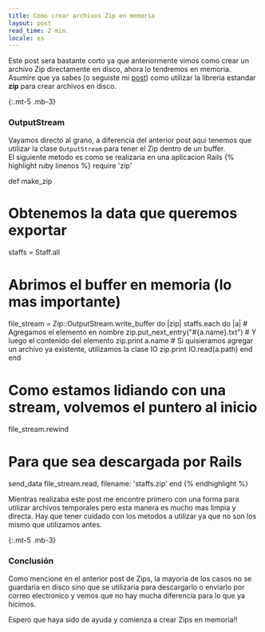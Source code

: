 ```yaml
---
title: Como crear archivos Zip en memoria
layout: post
read_time: 2 min.
locale: es
---
```


Este post sera bastante corto ya que anteriormente vimos como crear un archivo Zip directamente en disco, ahora lo tendremos en memoria.    
Asumire que ya sabes (o seguiste mi [post](/2021/03/14/zips)) como utilizar la libreria estandar **zip** para crear archivos en disco.

{:.mt-5 .mb-3}
### OutputStream

Vayamos directo al grano, a diferencia del anterior post aqui tenemos que utilizar la clase `OutputStream` para tener el Zip dentro de un buffer.    
El siguiente metodo es como se realizaria en una aplicacion Rails
{% highlight ruby linenos %}
require 'zip'

def make_zip
  # Obtenemos la data que queremos exportar
  staffs = Staff.all
  # Abrimos el buffer en memoria (lo mas importante)
  file_stream = Zip::OutputStream.write_buffer do |zip|
    staffs.each do |a|
      # Agregamos el elemento en nombre
      zip.put_next_entry("#{a.name}.txt")
      # Y luego el contenido del elemento
      zip.print a.name
      # Si quisieramos agregar un archivo ya existente, utilizamos la clase IO
      zip.print IO.read(a.path)
    end
  end
  # Como estamos lidiando con una stream, volvemos el puntero al inicio
  file_stream.rewind
  # Para que sea descargada por Rails
  send_data file_stream.read, filename: 'staffs.zip'
end
{% endhighlight %}

Mientras realizaba este post me encontre primero con una forma para utilizar archivos temporales pero esta manera es mucho mas limpia y directa. Hay que tener cuidado con los metodos a utilizar ya que no son los mismo que utilizamos antes.

{:.mt-5 .mb-3}
### Conclusión

Como mencione en el anterior post de Zips, la mayoria de los casos no se guardaria en disco sino que se utilizaria para descargarlo o enviarlo por correo electronico y vemos que no hay mucha diferencia para lo que ya hicimos.

Espero que haya sido de ayuda y comienza a crear Zips en memoria!!
